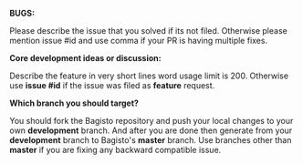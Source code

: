 **BUGS:**

Please describe the issue that you solved if its not filed. Otherwise please mention issue #id and use comma
if your PR is having multiple fixes.

**Core development ideas or discussion:**

Describe the feature in very short lines word usage limit is 200. Otherwise use **issue #id** if the issue was
filed as **feature** request.

**Which branch you should target?**

You should fork the Bagisto repository and push your local changes to your own **development** branch. And after you are done then generate from your **development** branch to Bagisto's **master** branch. Use branches other than **master** if you are fixing any backward compatible issue.